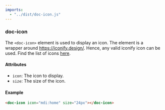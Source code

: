 ```yaml
---
imports:
  - "../dist/doc-icon.js"
---
```


### doc-icon

The `<doc-icon>` element is used to display an icon. The element is a wrapper around https://iconify.design/. Hence, any valid iconify icon can be used. Find the list of icons [here](https://icon-sets.iconify.design/).

#### Attributes

- `icon`: The icon to display.
- `size`: The size of the icon.

#### Example

```html
<doc-icon icon="mdi:home" size="24px"></doc-icon>
```

<doc-icon icon="mdi:home" size="24px"></doc-icon>
